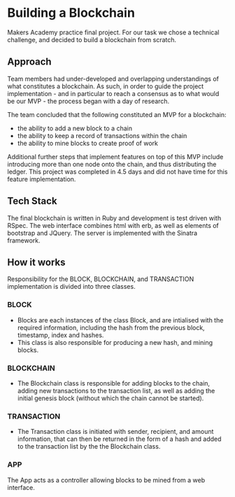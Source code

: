 # Building a Blockchain

Makers Academy practice final project. For our task we chose a technical challenge, and decided to build a blockchain from scratch.

## Approach
Team members had under-developed and overlapping understandings of what constitutes a blockchain. As such, in order to guide the project implementation - and in particular to reach a consensus as to what would be our MVP - the process began with a day of research.

The team concluded that the following constituted an MVP for a blockchain:
- the ability to add a new block to a chain
- the ability to keep a record of transactions within the chain
- the ability to mine blocks to create proof of work

Additional further steps that implement features on top of this MVP include introducing more than one node onto the chain, and thus distributing the ledger. This project was completed in 4.5 days and did not have time for this feature implementation.

## Tech Stack
The final blockchain is written in Ruby and development is test driven with RSpec.
The web interface combines html with erb, as well as elements of bootstrap and JQuery.
The server is implemented with the Sinatra framework.

## How it works
Responsibility for the BLOCK, BLOCKCHAIN, and TRANSACTION implementation is divided into three classes.

### BLOCK
- Blocks are each instances of the class Block, and are intialised with the required information, including the hash from the previous block, timestamp, index and hashes.
- This class is also responsible for producing a new hash, and mining blocks.

### BLOCKCHAIN
- The Blockchain class is responsible for adding blocks to the chain, adding new transactions to the transaction list, as well as adding the initial genesis block (without which the chain cannot be started).

### TRANSACTION
- The Transaction class is initiated with sender, recipient, and amount information, that can then be returned in the form of a hash and added to the transaction list by the the Blockchain class.

### APP
The App acts as a controller allowing blocks to be mined from a web interface.
